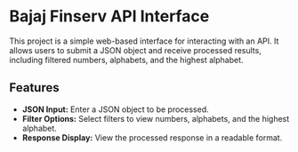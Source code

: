 # Bajaj Finserv API Interface

This project is a simple web-based interface for interacting with an API. It allows users to submit a JSON object and receive processed results, including filtered numbers, alphabets, and the highest alphabet.

## Features

- **JSON Input:** Enter a JSON object to be processed.
- **Filter Options:** Select filters to view numbers, alphabets, and the highest alphabet.
- **Response Display:** View the processed response in a readable format.

